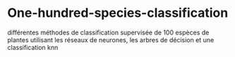# One-hundred-species-classification
différentes méthodes de classification supervisée de 100 espèces de plantes utilisant les réseaux de neurones, les arbres de décision et une classification knn
